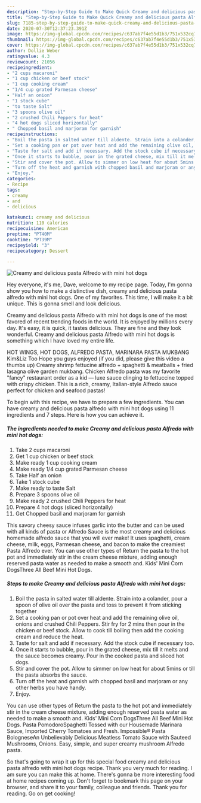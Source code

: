 ```yaml
---
description: "Step-by-Step Guide to Make Quick Creamy and delicious pasta Alfredo with mini hot dogs"
title: "Step-by-Step Guide to Make Quick Creamy and delicious pasta Alfredo with mini hot dogs"
slug: 7185-step-by-step-guide-to-make-quick-creamy-and-delicious-pasta-alfredo-with-mini-hot-dogs
date: 2020-07-30T12:37:23.391Z
image: https://img-global.cpcdn.com/recipes/c637ab7f4e55d1b3/751x532cq70/creamy-and-delicious-pasta-alfredo-with-mini-hot-dogs-recipe-main-photo.jpg
thumbnail: https://img-global.cpcdn.com/recipes/c637ab7f4e55d1b3/751x532cq70/creamy-and-delicious-pasta-alfredo-with-mini-hot-dogs-recipe-main-photo.jpg
cover: https://img-global.cpcdn.com/recipes/c637ab7f4e55d1b3/751x532cq70/creamy-and-delicious-pasta-alfredo-with-mini-hot-dogs-recipe-main-photo.jpg
author: Dollie Weber
ratingvalue: 4.3
reviewcount: 21056
recipeingredient:
- "2 cups macaroni"
- "1 cup chicken or beef stock"
- "1 cup cooking cream"
- "1/4 cup grated Parmesan cheese"
- "Half an onion"
- "1 stock cube"
- "to taste Salt"
- "3 spoons olive oil"
- "2 crushed Chili Peppers for heat"
- "4 hot dogs sliced horizontally"
- " Chopped basil and marjoram for garnish"
recipeinstructions:
- "Boil the pasta in salted water till aldente. Strain into a colander, pour a spoon of olive oil over the pasta and toss to prevent it from sticking together"
- "Set a cooking pan or pot over heat and add the remaining olive oil, onions and crushed Chili Peppers. Stir fry for 2 mins then pour in the chicken or beef stock. Allow to cook till boiling then add the cooking cream and reduce the heat."
- "Taste for salt and add if necessary. Add the stock cube if necessary too."
- "Once it starts to bubble, pour in the grated cheese, mix till it melts and the sauce becomes creamy. Pour in the cooked pasta and sliced hot dogs."
- "Stir and cover the pot. Allow to simmer on low heat for about 5mins or till the pasta absorbs the sauce."
- "Turn off the heat and garnish with chopped basil and marjoram or any other herbs you have handy."
- "Enjoy."
categories:
- Recipe
tags:
- creamy
- and
- delicious

katakunci: creamy and delicious 
nutrition: 110 calories
recipecuisine: American
preptime: "PT40M"
cooktime: "PT39M"
recipeyield: "3"
recipecategory: Dessert

---
```



![Creamy and delicious pasta Alfredo with mini hot dogs](https://img-global.cpcdn.com/recipes/c637ab7f4e55d1b3/751x532cq70/creamy-and-delicious-pasta-alfredo-with-mini-hot-dogs-recipe-main-photo.jpg)

Hey everyone, it's me, Dave, welcome to my recipe page. Today, I'm gonna show you how to make a distinctive dish, creamy and delicious pasta alfredo with mini hot dogs. One of my favorites. This time, I will make it a bit unique. This is gonna smell and look delicious.

Creamy and delicious pasta Alfredo with mini hot dogs is one of the most favored of recent trending foods in the world. It is enjoyed by millions every day. It's easy, it is quick, it tastes delicious. They are fine and they look wonderful. Creamy and delicious pasta Alfredo with mini hot dogs is something which I have loved my entire life.

HOT WINGS, HOT DOGS, ALFREDO PASTA, MARINARA PASTA MUKBANG Kim&amp;Liz Too Hope you guys enjoyed (if you did, please give this video a thumbs up) Creamy shrimp fettucine alfredo + spaghetti &amp; meatballs + fried lasagna olive garden mukbang. Chicken Alfredo pasta was my favorite &#34;fancy&#34; restaurant order as a kid — luxe sauce clinging to fettuccine topped with crispy chicken. This is a rich, creamy, Italian-style Alfredo sauce perfect for chicken and seafood pastas!


To begin with this recipe, we have to prepare a few ingredients. You can have creamy and delicious pasta alfredo with mini hot dogs using 11 ingredients and 7 steps. Here is how you can achieve it.

<!--inarticleads1-->

##### The ingredients needed to make Creamy and delicious pasta Alfredo with mini hot dogs:

1. Take 2 cups macaroni
1. Get 1 cup chicken or beef stock
1. Make ready 1 cup cooking cream
1. Make ready 1/4 cup grated Parmesan cheese
1. Take Half an onion
1. Take 1 stock cube
1. Make ready to taste Salt
1. Prepare 3 spoons olive oil
1. Make ready 2 crushed Chili Peppers for heat
1. Prepare 4 hot dogs (sliced horizontally)
1. Get  Chopped basil and marjoram for garnish


This savory cheesy sauce infuses garlic into the butter and can be used with all kinds of pasta or Alfredo Sauce is the most creamy and delicious homemade alfredo sauce that you will ever make! It uses spaghetti, cream cheese, milk, eggs, Parmesan cheese, and bacon to make the creamiest Pasta Alfredo ever. You can use other types of Return the pasta to the hot pot and immediately stir in the cream cheese mixture, adding enough reserved pasta water as needed to make a smooth and. Kids&#39; Mini Corn DogsThree All Beef Mini Hot Dogs. 

<!--inarticleads2-->

##### Steps to make Creamy and delicious pasta Alfredo with mini hot dogs:

1. Boil the pasta in salted water till aldente. Strain into a colander, pour a spoon of olive oil over the pasta and toss to prevent it from sticking together
1. Set a cooking pan or pot over heat and add the remaining olive oil, onions and crushed Chili Peppers. Stir fry for 2 mins then pour in the chicken or beef stock. Allow to cook till boiling then add the cooking cream and reduce the heat.
1. Taste for salt and add if necessary. Add the stock cube if necessary too.
1. Once it starts to bubble, pour in the grated cheese, mix till it melts and the sauce becomes creamy. Pour in the cooked pasta and sliced hot dogs.
1. Stir and cover the pot. Allow to simmer on low heat for about 5mins or till the pasta absorbs the sauce.
1. Turn off the heat and garnish with chopped basil and marjoram or any other herbs you have handy.
1. Enjoy.


You can use other types of Return the pasta to the hot pot and immediately stir in the cream cheese mixture, adding enough reserved pasta water as needed to make a smooth and. Kids&#39; Mini Corn DogsThree All Beef Mini Hot Dogs. Pasta PomodoroSpaghetti Tossed with our Housemade Marinara Sauce, Imported Cherry Tomatoes and Fresh. Impossible® Pasta BologneseAn Unbelievably Delicious Meatless Tomato Sauce with Sauteed Mushrooms, Onions. Easy, simple, and super creamy mushroom Alfredo pasta. 

So that's going to wrap it up for this special food creamy and delicious pasta alfredo with mini hot dogs recipe. Thank you very much for reading. I am sure you can make this at home. There's gonna be more interesting food at home recipes coming up. Don't forget to bookmark this page on your browser, and share it to your family, colleague and friends. Thank you for reading. Go on get cooking!
